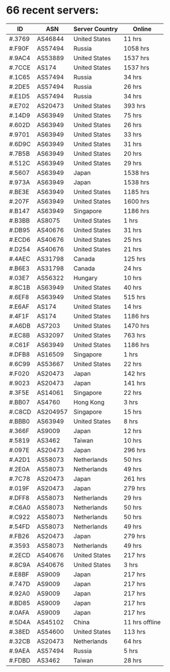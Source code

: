 # 66 recent servers:

| ID | ASN | Server Country | Online |
| ------ | ------ | ------ | ------ |
| #.3769 | AS46844 | United States | 11 hrs |
| #.F90F | AS57494 | Russia | 1058 hrs |
| #.9AC4 | AS53889 | United States | 1537 hrs |
| #.7CCE | AS174 | United States | 1537 hrs |
| #.1C65 | AS57494 | Russia | 34 hrs |
| #.2DE5 | AS57494 | Russia | 26 hrs |
| #.E1D5 | AS57494 | Russia | 34 hrs |
| #.E702 | AS20473 | United States | 393 hrs |
| #.14D9 | AS63949 | United States | 75 hrs |
| #.602D | AS63949 | United States | 26 hrs |
| #.9701 | AS63949 | United States | 33 hrs |
| #.6D9C | AS63949 | United States | 31 hrs |
| #.7B5B | AS63949 | United States | 20 hrs |
| #.512C | AS63949 | United States | 29 hrs |
| #.5607 | AS63949 | Japan | 1538 hrs |
| #.973A | AS63949 | Japan | 1538 hrs |
| #.BE3E | AS63949 | United States | 1185 hrs |
| #.207F | AS63949 | United States | 1600 hrs |
| #.B147 | AS63949 | Singapore | 1186 hrs |
| #.B3BB | AS8075 | United States | 1 hrs |
| #.DB95 | AS40676 | United States | 31 hrs |
| #.ECD6 | AS40676 | United States | 25 hrs |
| #.D254 | AS40676 | United States | 21 hrs |
| #.4AEC | AS31798 | Canada | 125 hrs |
| #.B6E3 | AS31798 | Canada | 24 hrs |
| #.03E7 | AS56322 | Hungary | 10 hrs |
| #.8C1B | AS63949 | United States | 40 hrs |
| #.6EF8 | AS63949 | United States | 515 hrs |
| #.E6AF | AS174 | United States | 14 hrs |
| #.4F1F | AS174 | United States | 1186 hrs |
| #.A6DB | AS7203 | United States | 1470 hrs |
| #.EC8B | AS32097 | United States | 763 hrs |
| #.C61F | AS63949 | United States | 1186 hrs |
| #.DFB8 | AS16509 | Singapore | 1 hrs |
| #.6C99 | AS53667 | United States | 22 hrs |
| #.F020 | AS20473 | Japan | 142 hrs |
| #.9023 | AS20473 | Japan | 141 hrs |
| #.3F5E | AS14061 | Singapore | 22 hrs |
| #.BB07 | AS4760 | Hong Kong | 3 hrs |
| #.C8CD | AS204957 | Singapore | 15 hrs |
| #.BBB0 | AS63949 | United States | 8 hrs |
| #.366F | AS9009 | Japan | 12 hrs |
| #.5819 | AS3462 | Taiwan | 10 hrs |
| #.097E | AS20473 | Japan | 296 hrs |
| #.A2D1 | AS58073 | Netherlands | 50 hrs |
| #.2E0A | AS58073 | Netherlands | 49 hrs |
| #.7C78 | AS20473 | Japan | 261 hrs |
| #.019F | AS20473 | Japan | 279 hrs |
| #.DFF8 | AS58073 | Netherlands | 29 hrs |
| #.C6A0 | AS58073 | Netherlands | 50 hrs |
| #.C922 | AS58073 | Netherlands | 50 hrs |
| #.54FD | AS58073 | Netherlands | 49 hrs |
| #.FB26 | AS20473 | Japan | 279 hrs |
| #.3593 | AS58073 | Netherlands | 49 hrs |
| #.2ECD | AS40676 | United States | 217 hrs |
| #.8C9A | AS40676 | United States | 3 hrs |
| #.E8BF | AS9009 | Japan | 217 hrs |
| #.747D | AS9009 | Japan | 217 hrs |
| #.92A0 | AS9009 | Japan | 217 hrs |
| #.BD85 | AS9009 | Japan | 217 hrs |
| #.0AFA | AS9009 | Japan | 217 hrs |
| #.5D4A | AS45102 | China | 11 hrs offline |
| #.38ED | AS54600 | United States | 113 hrs |
| #.32CB | AS20473 | Netherlands | 64 hrs |
| #.9AEA | AS57494 | Russia | 5 hrs |
| #.FDBD | AS3462 | Taiwan | 28 hrs |

